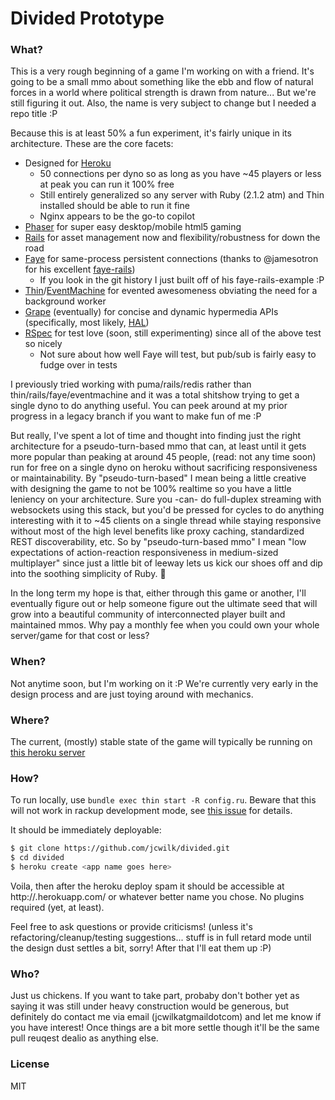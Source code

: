 Divided Prototype
=======================

### What?

This is a very rough beginning of a game I'm working on with a friend. It's going to be a small mmo about something like the ebb and flow of natural forces in a world where political strength is drawn from nature... But we're still figuring it out. Also, the name is very subject to change but I needed a repo title :P

Because this is at least 50% a fun experiment, it's fairly unique in its architecture. These are the core facets:

* Designed for [Heroku](https://devcenter.heroku.com/articles/how-heroku-works)
  * 50 connections per dyno so as long as you have ~45 players or less at peak you can run it 100% free
  * Still entirely generalized so any server with Ruby (2.1.2 atm) and Thin installed should be able to run it fine
  * Nginx appears to be the go-to copilot
* [Phaser](http://phaser.io) for super easy desktop/mobile html5 gaming
* [Rails](http://rubyonrails.org/) for asset management now and flexibility/robustness for down the road
* [Faye](http://faye.jcoglan.com/architecture.html) for same-process persistent connections (thanks to @jamesotron for his excellent [faye-rails](https://github.com/jamesotron/faye-rails))
  * If you look in the git history I just built off of his faye-rails-example :P
* [Thin](http://code.macournoyer.com/thin/usage/)/[EventMachine](https://www.igvita.com/2008/05/27/ruby-eventmachine-the-speed-demon/) for evented awesomeness obviating the need for a background worker
* [Grape](https://github.com/intridea/grape/wiki) (eventually) for concise and dynamic hypermedia APIs (specifically, most likely, [HAL](http://haltalk.herokuapp.com/explorer/browser.html#/))
* [RSpec](http://www.rubydoc.info/gems/rspec-expectations/frames) for test love (soon, still experimenting) since all of the above test so nicely
  * Not sure about how well Faye will test, but pub/sub is fairly easy to fudge over in tests

I previously tried working with puma/rails/redis rather than thin/rails/faye/eventmachine and it was a total shitshow trying to get a single dyno to do anything useful. You can peek around at my prior progress in a legacy branch if you want to make fun of me :P

But really, I've spent a lot of time and thought into finding just the right architecture for a pseudo-turn-based mmo that can, at least until it gets more popular than peaking at around 45 people, (read: not any time soon) run for free on a single dyno on heroku without sacrificing responsiveness or maintainability. By "pseudo-turn-based" I mean being a little creative with designing the game to not be 100% realtime so you have a little leniency on your architecture. Sure you -can- do full-duplex streaming with websockets using this stack, but you'd be pressed for cycles to do anything interesting with it to ~45 clients on a single thread while staying responsive without most of the high level benefits like proxy caching, standardized REST discoverability, etc. So by "pseudo-turn-based mmo" I mean "low expectations of action-reaction responsiveness in medium-sized multiplayer" since just a little bit of leeway lets us kick our shoes off and dip into the soothing simplicity of Ruby. :palm_tree:

In the long term my hope is that, either through this game or another, I'll eventually figure out or help someone figure out the ultimate seed that will grow into a beautiful community of interconnected player built and maintained mmos. Why pay a monthly fee when you could own your whole server/game for that cost or less?

### When?

Not anytime soon, but I'm working on it :P We're currently very early in the design process and are just toying around with mechanics.

### Where?

The current, (mostly) stable state of the game will typically be running on [this heroku server](http://divided.herokuapp.com/)

### How?

To run locally, use `bundle exec thin start -R config.ru`. Beware that this will not work in rackup development mode, see [this issue](https://github.com/faye/faye/issues/25) for details.

It should be immediately deployable:

```sh
$ git clone https://github.com/jcwilk/divided.git
$ cd divided
$ heroku create <app name goes here>
```

Voila, then after the heroku deploy spam it should be accessible at http://<app name goes here>.herokuapp.com/ or whatever better name you chose. No plugins required (yet, at least).


Feel free to ask questions or provide criticisms! (unless it's refactoring/cleanup/testing suggestions... stuff is in full retard mode until the design dust settles a bit, sorry! After that I'll eat them up :P)

### Who?

Just us chickens. If you want to take part, probaby don't bother yet as saying it was still under heavy construction would be generous, but definitely do contact me via email (jcwilkatgmaildotcom) and let me know if you have interest! Once things are a bit more settle though it'll be the same pull reuqest dealio as anything else.

### License

MIT
